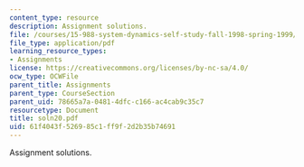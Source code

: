 ```yaml
---
content_type: resource
description: Assignment solutions.
file: /courses/15-988-system-dynamics-self-study-fall-1998-spring-1999/61f4043f526985c1ff9f2d2b35b74691_soln20.pdf
file_type: application/pdf
learning_resource_types:
- Assignments
license: https://creativecommons.org/licenses/by-nc-sa/4.0/
ocw_type: OCWFile
parent_title: Assignments
parent_type: CourseSection
parent_uid: 78665a7a-0481-4dfc-c166-ac4cab9c35c7
resourcetype: Document
title: soln20.pdf
uid: 61f4043f-5269-85c1-ff9f-2d2b35b74691
---
```

Assignment solutions.
